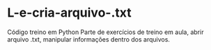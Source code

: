 # L-e-cria-arquivo-.txt
Código treino em Python
Parte de exercícios de treino em aula, abrir arquivo .txt, manipular informações dentro dos arquivos.
